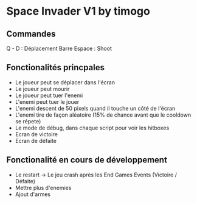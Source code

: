 # Space Invader V1 by timogo
## Commandes 
Q - D : Déplacement 
Barre Espace : Shoot

## Fonctionalités princpales 
- Le joueur peut se déplacer dans l'écran
- Le joueur peut mourir
- Le joueur peut tuer l'enemi
- L'enemi peut tuer le jouer
- L'enemi descent de 50 pixels quand il touche un côté de l'écran
- L'enemi tire de façon aléatoire (15% de chance avant que le cooldown se répete)
- Le mode de débug, dans chaque script pour voir les hitboxes
- Ecran de victoire
- Ecran de défaite
## Fonctionalité en cours de développement 
- Le restart -> Le jeu crash après les End Games Events (Victoire / Défaite)
- Mettre plus d'enemies 
- Ajout d'armes 

